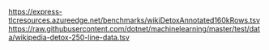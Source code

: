 https://express-tlcresources.azureedge.net/benchmarks/wikiDetoxAnnotated160kRows.tsv
https://raw.githubusercontent.com/dotnet/machinelearning/master/test/data/wikipedia-detox-250-line-data.tsv